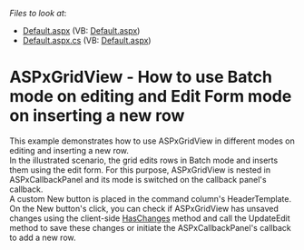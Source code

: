 <!-- default file list -->
*Files to look at*:

* [Default.aspx](./CS/Default.aspx) (VB: [Default.aspx](./VB/Default.aspx))
* [Default.aspx.cs](./CS/Default.aspx.cs) (VB: [Default.aspx](./VB/Default.aspx))
<!-- default file list end -->
# ASPxGridView - How to use Batch mode on editing and Edit Form mode on inserting a new row


<p>This example demonstrates how to use ASPxGridView in different modes on editing and inserting a new row. <br />In the illustrated scenario, the grid edits rows in Batch mode and inserts them using the edit form. For this purpose, ASPxGridView is nested in ASPxCallbackPanel and its mode is switched on the callback panel's callback.<br />A custom New button is placed in the command column's HeaderTemplate. On the New button's click, you can check if ASPxGridView has unsaved changes using the client-side <a href="http://help.devexpress.com/#AspNet/DevExpressWebASPxGridViewScriptsASPxClientGridViewBatchEditApi_HasChangestopic">HasChanges</a> method and call the UpdateEdit method to save these changes or initiate the ASPxCallbackPanel's callback to add a new row.</p>

<br/>


